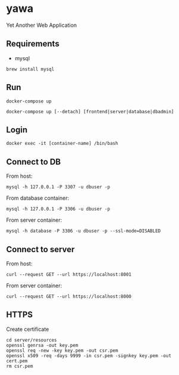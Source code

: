 # yawa
Yet Another Web Application

## Requirements
* mysql
```
brew install mysql
```

## Run
```
docker-compose up
```
```
docker-compose up [--detach] [frontend|server|database|dbadmin]
```

## Login
```
docker exec -it [container-name] /bin/bash
```

## Connect to DB
From host:
```
mysql -h 127.0.0.1 -P 3307 -u dbuser -p
```

From database container:
```
mysql -h 127.0.0.1 -P 3306 -u dbuser -p
```

From server container:
```
mysql -h database -P 3306 -u dbuser -p --ssl-mode=DISABLED
```

## Connect to server
From host:
```
curl --request GET --url https://localhost:8001
```

From server container:
```
curl --request GET --url https://localhost:8000
```

## HTTPS
Create certificate
```
cd server/resources
openssl genrsa -out key.pem
openssl req -new -key key.pem -out csr.pem
openssl x509 -req -days 9999 -in csr.pem -signkey key.pem -out cert.pem
rm csr.pem
```